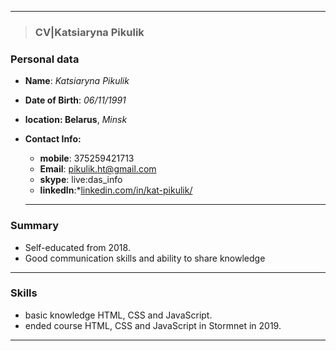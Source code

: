 ----
>### CV|Katsiaryna Pikulik

### Personal data

* **Name**:  *Katsiaryna Pikulik*
*  **Date of Birth**: *06/11/1991*
*  **location: Belarus**, *Minsk*
*   **Contact Info:**
     * **mobile**: 375259421713
     * **Email**: pikulik.ht@gmail.com
     * **skype**: live:das_info
     * **linkedln**:*[linkedin.com/in/kat-pikulik/](http://https://www.linkedin.com/in/kat-pikulik/ "linkedin.com/in/kat-pikulik/")

    ------------

### Summary 
* Self-educated from 2018.
* Good communication skills and ability to share knowledge 

------------

### Skills
* basic knowledge HTML, CSS and JavaScript. 
* ended course HTML, CSS and JavaScript in Stormnet in 2019.

------------